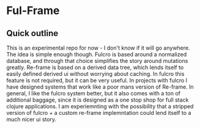 # Ful-Frame


## Quick outline


This is an experimental repo for now - I don't know if it will go anywhere. The idea is simple enough though. Fulcro is based around a normalized database, and through that choice simplifies the story around mutations greatly. Re-frame is based on a derived data tree, which lends itself to easily defined derived ui without worrying about caching. In fulcro this feature is not required, but it can be very useful. In projects with fulcro I have designed systems that work like a poor mans version of Re-frame. In general, I like the fulcro system better, but it also comes with a ton of additional baggage, since it is designed as a one stop shop for full stack clojure applications. I am experiemnting with the possibility that a stripped version of fulcro + a custom re-frame implemntation could lend itself to a much nicer ui story. 
